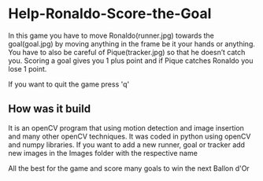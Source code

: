 # Help-Ronaldo-Score-the-Goal

In this game you have to move Ronaldo(runner.jpg) towards the goal(goal.jpg) by moving anything in the frame be it your hands or anything. 
You have to also be careful of Pique(tracker.jpg) so that he doesn’t catch you.
Scoring a goal gives you 1 plus point and if Pique catches Ronaldo you lose 1 point. 

If you want to quit the game press 'q'

## How was it build 
It is an openCV program that using motion detection and image insertion and many other openCV techniques.
It was coded in python using openCV and numpy libraries.
If you want to add a new runner, goal or tracker add new images in the Images folder with the respective name

All the best for the game and score many goals to win the next Ballon d'Or
